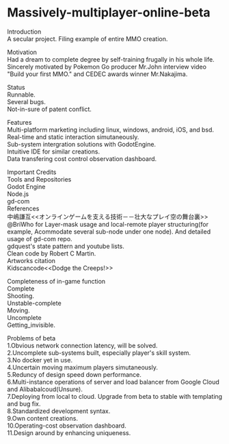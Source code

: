 # Massively-multiplayer-online-beta
Introduction<br>
A secular project.
Filing example of entire MMO creation.<br>

Motivation<br> 
Had a dream to complete degree by self-training frugally in his whole life.<br> 
Sincerely motivated by Pokemon Go producer Mr.John interview video "Build your first MMO." and CEDEC awards winner Mr.Nakajima.<br>

Status<br>
Runnable.<br>
Several bugs.<br>
Not-in-sure of patent conflict.<br>

Features<br>
Multi-platform marketing including linux, windows, android, iOS, and bsd.<br>
Real-time and static interaction simutaneously.<br>
Sub-system intergration solutions with GodotEngine.<br>
Intuitive IDE for similar creations.<br>
Data transfering cost control observation dashboard.<br>

Important Credits<br>
Tools and Repositories<br>
Godot Engine<br>
Node.js<br>
gd-com<br>
References<br>
中嶋謙互<<オンラインゲームを支える技術－－壮大なプレイ空の舞台裏>><br> 
@BriWho for Layer-mask usage and local-remote player structuring(for example, Acommodate several sub-node under one node). And detailed usage of gd-com repo.<br>
gdquest's state pattern and youtube lists.<br>
Clean code by Robert C Martin.<br>
Artworks citation<br>
Kidscancode<<Dodge the Creeps!>><br>

Completeness of in-game function<br>
Complete<br>
Shooting.<br>
Unstable-complete<br>
Moving.<br>
Uncomplete<br>
Getting_invisible.<br>

Problems of beta<br>
1.Obvious network connection latency, will be solved.<br> 
2.Uncomplete sub-systems built, especially player's skill system.<br> 
3.No docker yet in use.<br> 
4.Uncertain moving maximum players simutaneously.<br> 
5.Reduncy of design speed down performance.<br>
6.Multi-instance operations of server and load balancer from Google Cloud and Alibabalcoud(Unsure).<br>
7.Deploying from local to cloud. Upgrade from beta to stable with templating and bug fix.<br>
8.Standardized development syntax.<br>
9.Own content creations.<br>
10.Operating-cost observation dashboard.<br>
11.Design around by enhancing uniqueness.
